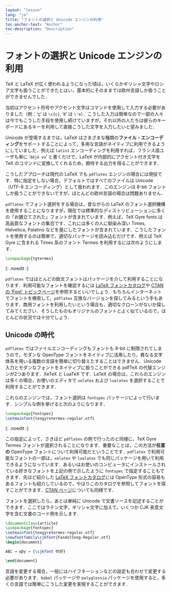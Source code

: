 ```yaml
---
layout: "lesson"
lang: "ja"
title: "フォントの選択と Unicode エンジンの利用"
toc-anchor-text: "Anchor"
toc-description: "Description"
---
```


# フォントの選択と Unicode エンジンの利用

TeX と LaTeX が広く使われるようになった頃は，いくらかギリシャ文字やロシア文字も扱うことができたとはい，基本的にそのままでは欧州言語しか扱うことができませんでした．

当初はアクセント符号やアクセント文字はコマンドを使用して入力する必要がありました（例：‘ç’ は `\c{c}`, ‘é’ は `\'e`）．こうした入力は簡単なので一部の人々は今でもこうした手段を使用し続けていますが，それ以外の人たちは彼らのキーボードにあるキーを利用して直接こうした文字を入力したいと望みました．

Unicode が登場するまでは，LaTeX はさまざまな種類の**ファイル・エンコーディング**をサポートすることによって，多用な言語がネイティブに利用できるようにしていました．例えば `latin1` エンコーディングを利用すれば，フランス語ユーザも単に ‘`déjà vu`’ と書くだけで，LaTeX が内部的にアクセント付き文字を TeX のコマンドに変換してくれるため，期待する出力を得ることができます．

こうしたアプローチは現代の LaTeX でも `pdflatex` エンジンの場合には現役です．特に指定をしない場合，デフォルトではすべてのファイルは Unicode（UTF-8 エンコーディング）として扱われます．このエンジンは 8-bit フォントしか扱うことができないですが，ほとんどの欧州言語の場合は問題ありません．

`pdflatex` でフォント選択をする場合は，昔ながらの LaTeX のフォント選択機構を使用することになりますが，現在では標準的なディストリビューションに多くの「お膳立てされた」フォントが含まれています．例えば，TeX Gyre fonts は高品質なフォントの集合です．これには多くの人に馴染み深い Times, Helvetica, Palatino などを基にしたフォントが含まれています．こうしたフォントを使用するのは簡単で，適切なパッケージを読み込むだけです．例えば TeX Gyre に含まれる Times 系のフォント Termes を利用するには次のようにします．

```latex
\usepackage{tgtermes}
```
{: .noedit :}

`pdflatex` ではほとんどの欧文フォントはパッケージを介して利用することになります．利用可能なフォントを確認するには [LaTeX フォントカタログ](https://www.tug.org/FontCatalogue/)や [CTAN の ‘Font’ トピックページ](https://www.ctan.org/topic/font)を参照するといいでしょう．もちろんインターネットでフォントを検索して，`pdflatex` 互換なバージョンを探してみるという手もあります．商用フォントを利用したいという場合も，適切なクローンがないか探してみてください．そうしたものもオリジナルのフォントとよく似ているので，ほとんどの状況では十分でしょう．

## Unicode の時代

`pdflatex` ではファイルエンコーディングもフォントも 8-bit に制限されてしまうので，モダンな OpenType フォントをネイティブに活用したり，異なる文字体系を用いる複数の言語を簡単に切り替えたすることはできません．Unicode 入力とモダンなフォントをネイティブに扱うことができる pdfTeX の代替エンジンが2つあります．XeTeX と LuaTeX です．LaTeX の場合は，これらのエンジンは多くの場合，お使いのエディタで `xelatex` および `lualatex` を選択することで利用することができます．

これらのエンジンでは，フォント選択は `fontspec` パッケージによって行います．シンプルな例を挙げると次のようになります．

```latex
\usepackage{fontspec}
\setmainfont{texgyretermes-regular.otf}
```
{: .noedit :}

この指定によって，さきほど `pdflatex` の例で行ったのと同様に，TeX Gyre Termes フォントが選択されることになります．重要なことは，この方法が**任意の** OpenType フォントについて利用可能だということです．`pdflatex` で利用可能なフォントの一部は，`xelatex` や `lualatex` でも同じパッケージを用いて利用できるようになっています．あるいはお使いのコンピュータにインストールされている好きなフォントを上記の例で示したように `fontspec` で指定することもできます．先ほど紹介した [LaTeX フォントカタログ](https://www.tug.org/FontCatalogue/)には OpenType 形式の容易もあるフォントも紹介しているので，やはりこのカタログを参照してフォントを探すことができます．[CTAN ページ](https://www.ctan.org/topic/font)についても同様です．

フォントを選択したら，あとは単純に Unicode で文書ソースを記述することができます．ここではラテン文字，ギリシャ文字に加えて，いくつか CJK 表意文字を含む文書のコード例を示します．

```latex
\documentclass{article}
\usepackage{fontspec}
\setmainfont{texgyretermes-regular.otf}
\newfontfamily\cjkfont{FandolSong-Regular.otf}
\begin{document}

ABC → αβγ → {\cjkfont 你好}

\end{document}
```

言語を変更する場合，一般にはハイフネーションなどの設定も合わせて変更する必要があります．`babel` パッケージや `polyglossia` パッケージを使用すると，多くの言語では簡単にこうした変更を実現することができます．

